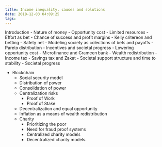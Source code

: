 ```yaml
---
title: Income inequality, causes and solutions
date: 2018-12-03 04:09:25
tags:
---
```


Introduction
	- Nature of money
	- Opportunity cost
	- Limited resources
	- Effort as bet
		- Chance of success and profit margins
	- Kelly critereon and betting
	- Safety net
	- Modeling society as colections of bets and payoffs
	- Pareto distribution
	- Incentives and societal progress
	- Lowering opportunity cost
		- Microfinance and Grameen bank
	- Wealth redistribution
		- Income tax
		- Savings tax and Zakat
	- Societal support structure and time to stability
	- Societal progress

- Blockchain
	- Social security model
	- Distribution of power
	- Consolidation of power
	- Centralization risks
		- Proof of Work
		- Proof of Stake
	- Decentralization and equal opportunity
	- Inflation as a means of wealth redistribution
	- Charity
		- Prioritizing the poor
		- Need for fraud proof systems
		- Centralized charity models
		- Decentralized charity models